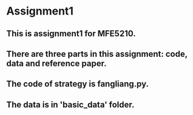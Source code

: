 # Assignment1
## This is assignment1 for MFE5210.
## There are three parts in this assignment: code, data and reference paper.
## The code of strategy is fangliang.py.
## The data is in 'basic_data' folder.

